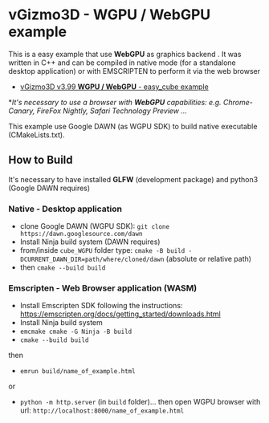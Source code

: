 # vGizmo3D - WGPU / WebGPU example

This is a easy example that use **WebGPU** as graphics backend .
It was written in C++ and can be compiled in native mode (for a standalone desktop application) or with EMSCRIPTEN to perform it via the web browser



- [vGizmo3D v3.99 **WGPU / WebGPU** - easy_cube example](https://brutpitt.github.io/myRepos/vGizmo3D/wgpuCube/vGizmo3D_wgpuCube.html)

**It's necessary to use a browser with **WebGPU** capabilities: e.g. Chrome-Canary, FireFox Nightly, Safari Technology Preview ...*

This example use Google DAWN (as WGPU SDK) to build native executable (CMakeLists.txt). 


## How to Build                 

It's necessary to have installed **GLFW** (development package) and python3 (Google DAWN requires)

### Native - Desktop application

- clone Google DAWN (WGPU SDK): `git clone https://dawn.googlesource.com/dawn`
- Install Ninja build system (DAWN requires)
- from/inside `cube_WGPU` folder type: `cmake -B build -DCURRENT_DAWN_DIR=path/where/cloned/dawn` (absolute or relative path) 
- then `cmake --build build`

### Emscripten - Web Browser application (WASM)

- Install Emscripten SDK following the instructions: https://emscripten.org/docs/getting_started/downloads.html
- Install Ninja build system 
- `emcmake cmake -G Ninja -B build`
- `cmake --build build`

then

- `emrun build/name_of_example.html`

or

- `python -m http.server` (in `build` folder)... then open WGPU browser with url: `http://localhost:8000/name_of_example.html`








